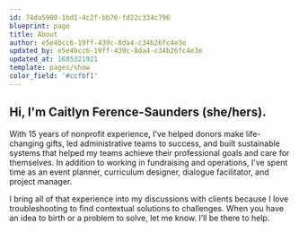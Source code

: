 ```yaml
---
id: 74da5900-1bd1-4c2f-bb76-fd22c334c796
blueprint: page
title: About
author: e5e4bcc6-19ff-439c-8da4-c34b26fc4e3e
updated_by: e5e4bcc6-19ff-439c-8da4-c34b26fc4e3e
updated_at: 1685321921
template: pages/show
color_field: '#ccfbf1'
---
```

## Hi, I'm Caitlyn Ference-Saunders (she/hers).

With 15 years of nonprofit experience, I’ve helped donors make life-changing gifts, led administrative teams to success, and built sustainable systems that helped my teams achieve their professional goals and care for themselves. In addition to working in fundraising and operations, I've spent time as an event planner, curriculum designer, dialogue facilitator, and project manager. 

I bring all of that experience into my discussions with clients because I love troubleshooting to find contextual solutions to challenges. When you have an idea to birth or a problem to solve, let me know. I’ll be there to help.